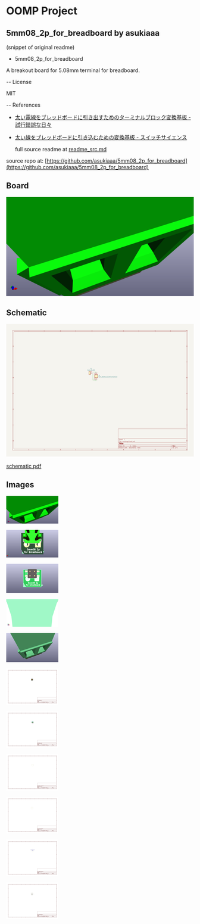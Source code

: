# OOMP Project  
## 5mm08_2p_for_breadboard  by asukiaaa  
  
(snippet of original readme)  
  
- 5mm08_2p_for_breadboard  
  
A breakout board for 5.08mm terminal for breadboard.  
  
-- License  
  
MIT  
  
-- References  
  
- [太い電線をブレッドボードに引き出すためのターミナルブロック変換基板 - 試行錯誤な日々](https://asukiaaa.blogspot.com/2021/11/5mm08-2p-for-breadboard.html)  
- [太い線をブレッドボードに引き込むための変換基板 - スイッチサイエンス](https://www.switch-science.com/catalog/7586/)  
  
  full source readme at [readme_src.md](readme_src.md)  
  
source repo at: [https://github.com/asukiaaa/5mm08_2p_for_breadboard](https://github.com/asukiaaa/5mm08_2p_for_breadboard)  
## Board  
  
[![working_3d.png](working_3d_600.png)](working_3d.png)  
## Schematic  
  
[![working_schematic.png](working_schematic_600.png)](working_schematic.png)  
  
[schematic pdf](working_schematic.pdf)  
## Images  
  
[![working_3d.png](working_3d_140.png)](working_3d.png)  
  
[![working_3d_back.png](working_3d_back_140.png)](working_3d_back.png)  
  
[![working_3D_bottom.png](working_3D_bottom_140.png)](working_3D_bottom.png)  
  
[![working_3d_front.png](working_3d_front_140.png)](working_3d_front.png)  
  
[![working_3D_top.png](working_3D_top_140.png)](working_3D_top.png)  
  
[![working_assembly_page_01.png](working_assembly_page_01_140.png)](working_assembly_page_01.png)  
  
[![working_assembly_page_02.png](working_assembly_page_02_140.png)](working_assembly_page_02.png)  
  
[![working_assembly_page_03.png](working_assembly_page_03_140.png)](working_assembly_page_03.png)  
  
[![working_assembly_page_04.png](working_assembly_page_04_140.png)](working_assembly_page_04.png)  
  
[![working_assembly_page_05.png](working_assembly_page_05_140.png)](working_assembly_page_05.png)  
  
[![working_assembly_page_06.png](working_assembly_page_06_140.png)](working_assembly_page_06.png)  
